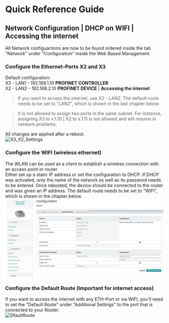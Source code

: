 # Quick Reference Guide<br>

## Network Configuration | DHCP on WIFI | Accessing the internet

All Network configuartions are now to be found ordered inside the tab "Network" under "Configuration" inside the Web Based Management. <br>

### Configure the Ethernet-Ports X2 and X3 
Default configuration: <br>
X3 - LAN1 - 192.168.1.10 **PROFINET CONTROLLER** <br>
X2 - LAN2 - 192.168.2.10 **PROFINET DEVICE** | **Accessing the internet** <br>

> If you want to access the internet, use X2 - LAN2. The default route needs to be set to "LAN2", which is shown in the last chapter below.

>It is not allowed to assign two ports in the same subnet. For instance, assigning X3 to x.1.10 | X2 to x.1.11 is not allowed and will resume in network problems.

All changes are applied after a reboot. <br>
![X3_X2_Settings](/FW_2023/images/X2_X3_ETH.jpg) <br>

### Configure the WIFI (wireless ethernet)
The WLAN can be used as a client to establish a wireless connection with an access point or router. <br> Either set up a static IP address or set the configuration to DHCP. If DHCP was activated, only the name of the network as well as its password needs to be entered. Once rebooted, the device should be connected to the router and was given an IP address. The default route needs to be set to "WIFI", which is shown in the chapter below. <BR>
![WIFI_config](/FW_2024/images/DHCP_WIFI.JPG) <br>

### Configure the Default Route (**Important for internet access**)
If you want to access the internet with any ETH-Port or via WIFI, you'll need to set the "Default Route" under "Additional Settings" to the port that is connected to your Router. <br>
![DfaultRoute](/FW_2023/images/DefaultRoute.JPG) <br>
